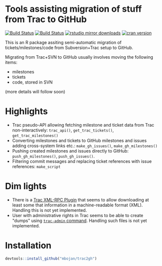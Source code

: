 # Tools assisting migration of stuff from Trac to GitHub

[![Build Status](https://travis-ci.org/mbojan/trac2gh.png?branch=master)](https://travis-ci.org/mbojan/trac2gh)
[![Build Status](https://ci.appveyor.com/api/projects/status/q4noewvhiv6x7bub?svg=true)](https://ci.appveyor.com/project/mbojan/trac2gh)
[![rstudio mirror downloads](http://cranlogs.r-pkg.org/badges/trac2gh?color=2ED968)](http://cranlogs.r-pkg.org/)
[![cran version](http://www.r-pkg.org/badges/version/trac2gh)](https://cran.r-project.org/package=trac2gh)


This is an R package assiting semi-automatic migration of tickets/milestones/code from Subversion+Trac setup to GitHub.

Migrating from Trac+SVN to GitHub usually involves moving the following items:

- milestones
- tickets
- code, stored in SVN

(more details will follow soon)



# Highlights

- Trac pseudo-API allowing fetching milestone and ticket data from Trac non-interactively: `trac_api()`, `get_trac_tickets()`, `get_trac_milestones()`
- Converting milestones and tickets to GitHub milestones and issues adding cross-system links etc.: `make_gh_issues()`, `make_gh_milestones()`
- Pushing created milestones and issues directly to GitHub: `push_gh_milestones()`, `push_gh_issues()`.
- Filtering commit messages and replacing ticket references with issue references: `make_script`


# Dim lights

- There is a [Trac XML-RPC Plugin](https://trac-hacks.org/wiki/XmlRpcPlugin) that seems to allow downloading at least some that information in a machine-readable format (XML). Handling this is not yet implemented.
- User with administrative rights in Trac seems to be able to create "dumps" using [`trac-admin` command](https://trac.edgewall.org/wiki/TracAdmin). Handling such files is not yet implemented.






# Installation

``` r
devtools::install_github("mbojan/trac2gh")
```
